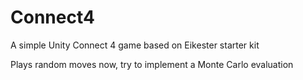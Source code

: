 # Connect4
A simple Unity Connect 4 game based on Eikester starter kit

Plays random moves now, try to implement a Monte Carlo evaluation
